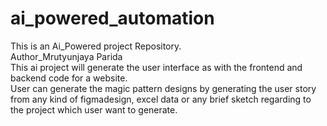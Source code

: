 # ai_powered_automation
This is an Ai_Powered project Repository.
<br>
Author_Mrutyunjaya Parida <br>
This ai project will generate the user interface as with the frontend and backend code for a website. <br>
User can generate the magic pattern designs by generating the user story from any kind of figmadesign, excel data or any brief sketch regarding to the project which user want to generate.

